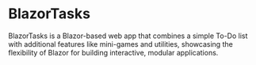 # BlazorTasks
BlazorTasks is a Blazor-based web app that combines a simple To-Do list with additional features like mini-games and utilities, showcasing the flexibility of Blazor for building interactive, modular applications.
